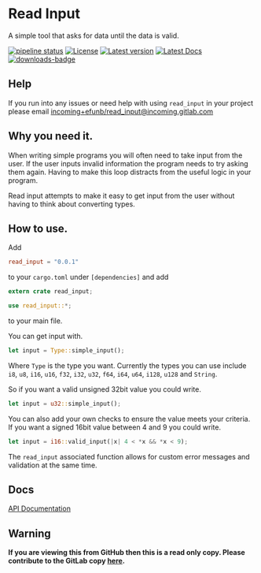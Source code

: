 # Read Input
A simple tool that asks for data until the data is valid.

[![pipeline status](https://gitlab.com/efunb/read_input/badges/master/pipeline.svg)](https://gitlab.com/efunb/read_input/commits/master)
[![License](https://img.shields.io/crates/l/read_input.svg)](https://crates.io/crates/read_input)
[![Latest version](https://img.shields.io/crates/v/read_input.svg)](https://crates.io/crates/read_input)
[![Latest Docs](https://docs.rs/read_input/badge.svg)](https://docs.rs/read_input/)
[![downloads-badge](https://img.shields.io/crates/d/read_input.svg)](https://crates.io/crates/read_input)

## Help

If you run into any issues or need help with using `read_input` in your project please email [incoming+efunb/read_input@incoming.gitlab.com](mailto:incoming+efunb/read_input@incoming.gitlab.com)

## Why you need it.

When writing simple programs you will often need to take input from the user. If the user inputs invalid information the program needs to try asking them again. Having to make this loop distracts from the useful logic in your program.

Read input attempts to make it easy to get input from the user without having to think about converting types.

## How to use.

Add 
```toml
read_input = "0.0.1"
```
to your `cargo.toml` under `[dependencies]`
and add
```rust 
extern crate read_input;

use read_input::*;
```
to your main file.



You can get input with.

```rust
let input = Type::simple_input();
```

Where `Type` is the type you want. Currently the types you can use include `i8`, `u8`, `i16`, `u16`, `f32`, `i32`, `u32`, `f64`, `i64`, `u64`, `i128`, `u128` and `String`.

So if you want a valid unsigned 32bit value you could write.

```rust
let input = u32::simple_input();
```

You can also add your own checks to ensure the value meets your criteria. If you want a signed 16bit value between 4 and 9 you could write.

```rust
let input = i16::valid_input(|x| 4 < *x && *x < 9);
```

The `read_input` associated function allows for custom error messages and validation at the same time.

## Docs

[API Documentation](https://docs.rs/read_input/)

## **Warning**

**If you are viewing this from GitHub then this is a read only copy. Please contribute to the GitLab copy [here](https://gitlab.com/efunb/read_input).**